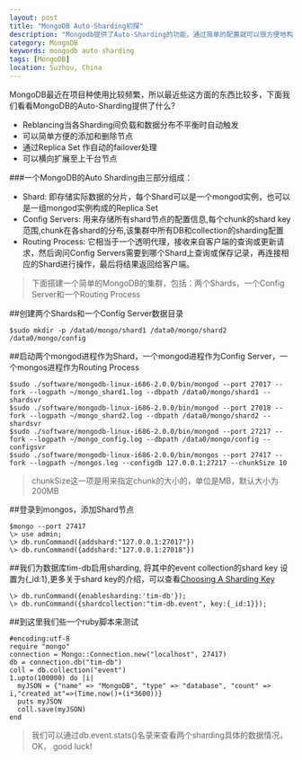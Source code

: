 ```yaml
---
layout: post
title: "MongoDB Auto-Sharding初探"
description: "Mongodb提供了Auto-Sharding的功能，通过简单的配置就可以很方便地构建一个分布式MongoDB集群"
category: MongoDB
keywords: mongodb auto sharding
tags: [MongoDB]
location: Suzhou, China
---
```

  MongoDB最近在项目种使用比较频繁，所以最近些这方面的东西比较多，下面我们看看MongoDB的Auto-Sharding提供了什么?

 - Reblancing当各Sharding间负载和数据分布不平衡时自动触发
 - 可以简单方便的添加和删除节点
 - 通过Replica Set 作自动的failover处理
 - 可以横向扩展至上千台节点

###一个MongoDB的Auto Sharding由三部分组成：

 - Shard: 即存储实际数据的分片，每个Shard可以是一个mongod实例，也可以是一组mongod实例构成的Replica Set
 - Config Servers: 用来存储所有shard节点的配置信息,每个chunk的shard key范围,chunk在各shard的分布,该集群中所有DB和collection的sharding配置
 - Routing Process: 它相当于一个透明代理，接收来自客户端的查询或更新请求，然后询问Config Servers需要到哪个Shard上查询或保存记录，再连接相应的Shard进行操作，最后将结果返回给客户端。

> 下面搭建一个简单的MongoDB的集群，包括：两个Shards，一个Config Server和一个Routing Process

##创建两个Shards和一个Config Server数据目录

	$sudo mkdir -p /data0/mongo/shard1 /data0/mongo/shard2 /data0/mongo/config

##启动两个mongod进程作为Shard，一个mongod进程作为Config Server，一个mongos进程作为Routing Process

	$sudo ./software/mongodb-linux-i686-2.0.0/bin/mongod --port 27017 --fork --logpath ~/mongo_shard1.log --dbpath /data0/mongo/shard1 --shardsvr
	$sudo ./software/mongodb-linux-i686-2.0.0/bin/mongod --port 27018 --fork --logpath ~/mongo_shard2.log --dbpath /data0/mongo/shard2 --shardsvr
	$sudo ./software/mongodb-linux-i686-2.0.0/bin/mongod --port 27217 --fork --logpath ~/mongo_config.log --dbpath /data0/mongo/config --configsvr
	$sudo ./software/mongodb-linux-i686-2.0.0/bin/mongos --port 27417 --fork --logpath ~/mongos.log --configdb 127.0.0.1:27217 --chunkSize 10

> chunkSize这一项是用来指定chunk的大小的，单位是MB，默认大小为200MB

##登录到mongos，添加Shard节点

	$mongo --port 27417
	\> use admin;
	\> db.runCommand({addshard:"127.0.0.1:27017"})
	\> db.runCommand({addshard:"127.0.0.1:27018"})

##我们为数据库tim-db启用sharding, 将其中的event collection的shard key 设置为{_id:1},更多关于shard key的介绍，可以查看[Choosing A Sharding Key][1]

	\> db.runCommand({enablesharding:'tim-db'});
	\> db.runCommand({shardcollection:"tim-db.event", key:{_id:1}});

##到这里我们些一个ruby脚本来测试

	#encoding:utf-8
	require "mongo"
	connection = Mongo::Connection.new("localhost", 27417)
	db = connection.db("tim-db")
	coll = db.collection("event")
	1.upto(100000) do |i|
	  myJSON = {"name" => "MongoDB", "type" => "database", "count" => i,"created_at"=>(Time.now()+(i*3600))}
	  puts myJSON
	  coll.save(myJSON)
	end

> 我们可以通过db.event.stats()名录来查看两个sharding具体的数据情况，OK， good luck!

[1]:http://www.mongodb.org/display/DOCS/Choosing+a+Shard+Key
